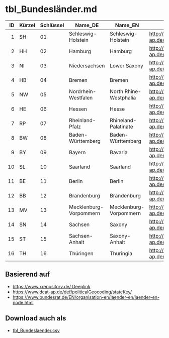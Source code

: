 # tbl_Bundesländer.md

| ID | Kürzel | Schlüssel |Name_DE | Name_EN | URI  |
--: | -- | -- | ------------- | --------------- | ---------------------------------------------------|
| 1|SH|01|Schleswig-Holstein|Schleswig-Holstein|http://dcat-ap.de/def/politicalGeocoding/stateKey/01
| 2|HH|02|Hamburg|Hamburg|http://dcat-ap.de/def/politicalGeocoding/stateKey/02
| 3|NI|03|Niedersachsen|Lower Saxony|http://dcat-ap.de/def/politicalGeocoding/stateKey/03
| 4|HB|04|Bremen|Bremen|http://dcat-ap.de/def/politicalGeocoding/stateKey/04
| 5|NW|05|Nordrhein-Westfalen|North Rhine-Westphalia|http://dcat-ap.de/def/politicalGeocoding/stateKey/05
| 6|HE|06|Hessen|Hesse|http://dcat-ap.de/def/politicalGeocoding/stateKey/06
| 7|RP|07|Rheinland-Pfalz|Rhineland-Palatinate|http://dcat-ap.de/def/politicalGeocoding/stateKey/07
| 8|BW|08|Baden-Württemberg|Baden-Württemberg|http://dcat-ap.de/def/politicalGeocoding/stateKey/08
| 9|BY|09|Bayern|Bavaria|http://dcat-ap.de/def/politicalGeocoding/stateKey/09
| 10|SL|10|Saarland|Saarland|http://dcat-ap.de/def/politicalGeocoding/stateKey/10
| 11|BE|11|Berlin|Berlin|http://dcat-ap.de/def/politicalGeocoding/stateKey/11
| 12|BB|12|Brandenburg|Brandenburg|http://dcat-ap.de/def/politicalGeocoding/stateKey/12
| 13|MV|13|Mecklenburg-Vorpommern|Mecklenburg-Vorpommern|http://dcat-ap.de/def/politicalGeocoding/stateKey/13
| 14|SN|14|Sachsen|Saxony|http://dcat-ap.de/def/politicalGeocoding/stateKey/14
| 15|ST|15|Sachsen-Anhalt|Saxony-Anhalt|http://dcat-ap.de/def/politicalGeocoding/stateKey/15
| 16|TH|16|Thüringen|Thuringia|http://dcat-ap.de/def/politicalGeocoding/stateKey/16

## Basierend auf 
- [https://www.xrepository.de/ Deeplink](https://www.xrepository.de/details:urn:de:bund:destatis:bevoelkerungsstatistik:schluessel:bundesland)
- https://www.dcat-ap.de/def/politicalGeocoding/stateKey/
- https://www.bundesrat.de/EN/organisation-en/laender-en/laender-en-node.html

## Download auch als
- [tbl_Bundeslaender.csv](tbl_Bundeslaender.csv)

